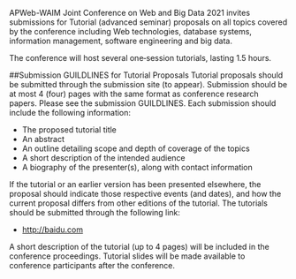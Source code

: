 APWeb-WAIM Joint Conference on Web and Big Data 2021 invites submissions for Tutorial (advanced seminar) proposals on all topics covered by the conference including Web technologies, database systems, information management, software engineering and big data.

The conference will host several one‐session tutorials, lasting 1.5 hours.

##Submission GUILDLINES for Tutorial Proposals
Tutorial proposals should be submitted through the submission site (to appear). Submission should be at most 4 (four) pages with the same format as conference research papers. Please see the submission GUILDLINES.
Each submission should include the following information:

- The proposed tutorial title
- An abstract
- An outline detailing scope and depth of coverage of the topics
- A short description of the intended audience
- A biography of the presenter(s), along with contact information

If the tutorial or an earlier version has been presented elsewhere, the proposal should indicate those respective events (and dates), and how the current proposal differs from other editions of the tutorial.
The tutorials should be submitted through the following link:
- http://baidu.com

A short description of the tutorial (up to 4 pages) will be included in the conference proceedings. Tutorial slides will be made available to conference participants after the conference.